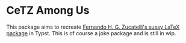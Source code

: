 # CeTZ Among Us

This package aims to recreate [Fernando H. G. Zucatelli's sussy LaTeX package](https://ctan.org/pkg/tikz-among-us) in Typst. This is of course a joke package and is still in wip. 
